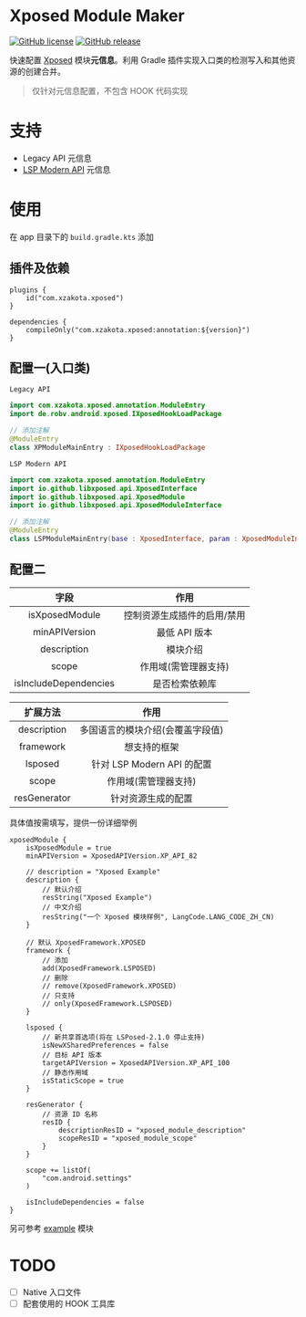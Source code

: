# Xposed Module Maker
[![GitHub license](https://img.shields.io/github/license/xzakota/XposedModuleMaker?color=blue)](https://github.com/xzakota/XposedModuleMaker/blob/main/LICENSE)
[![GitHub release](https://img.shields.io/github/v/release/xzakota/XposedModuleMaker?display_name=release&logo=github&color=green)](https://github.com/xzakota/XposedModuleMaker/releases)

快速配置 [Xposed](https://api.xposed.info) 模块**元信息**。利用 Gradle 插件实现入口类的检测写入和其他资源的创建合并。
> 仅针对元信息配置，不包含 HOOK 代码实现

# 支持
- Legacy API 元信息
- [LSP Modern API](https://github.com/LSPosed/LSPosed/wiki/Develop-Xposed-Modules-Using-Modern-Xposed-API) 元信息

# 使用
在 app 目录下的 `build.gradle.kts` 添加

## 插件及依赖
```
plugins {
    id("com.xzakota.xposed")
}

dependencies {
    compileOnly("com.xzakota.xposed:annotation:${version}")
}
```

## 配置一(入口类)
`Legacy API`

```Kotlin
import com.xzakota.xposed.annotation.ModuleEntry
import de.robv.android.xposed.IXposedHookLoadPackage

// 添加注解
@ModuleEntry
class XPModuleMainEntry : IXposedHookLoadPackage 
```

`LSP Modern API`

```Kotlin
import com.xzakota.xposed.annotation.ModuleEntry
import io.github.libxposed.api.XposedInterface
import io.github.libxposed.api.XposedModule
import io.github.libxposed.api.XposedModuleInterface

// 添加注解
@ModuleEntry
class LSPModuleMainEntry(base : XposedInterface, param : XposedModuleInterface.ModuleLoadedParam) : XposedModule(base, param) 
```

## 配置二
|          字段           |       作用       |
|:---------------------:|:--------------:|
|    isXposedModule     | 控制资源生成插件的启用/禁用 |
|     minAPIVersion     |   最低 API 版本    |
|      description      |      模块介绍      |
|         scope         |  作用域(需管理器支持)   |
| isIncludeDependencies |    是否检索依赖库     |

|     扩展方法     |          作用           |
|:------------:|:---------------------:|
| description  |   多国语言的模块介绍(会覆盖字段值)   |
|  framework   |        想支持的框架         |
|   lsposed    | 针对 LSP Modern API 的配置 |
|    scope     |      作用域(需管理器支持)      |
| resGenerator |       针对资源生成的配置       |

具体值按需填写，提供一份详细举例
```
xposedModule {
    isXposedModule = true
    minAPIVersion = XposedAPIVersion.XP_API_82
    
    // description = "Xposed Example"
    description {
        // 默认介绍
        resString("Xposed Example")
        // 中文介绍
        resString("一个 Xposed 模块样例", LangCode.LANG_CODE_ZH_CN)
    }
    
    // 默认 XposedFramework.XPOSED
    framework {
        // 添加
        add(XposedFramework.LSPOSED)
        // 删除
        // remove(XposedFramework.XPOSED)
        // 只支持
        // only(XposedFramework.LSPOSED)
    }
    
    lsposed {
        // 新共享首选项(将在 LSPosed-2.1.0 停止支持)
        isNewXSharedPreferences = false
        // 目标 API 版本
        targetAPIVersion = XposedAPIVersion.XP_API_100
        // 静态作用域
        isStaticScope = true
    }
    
    resGenerator {
        // 资源 ID 名称
        resID {
            descriptionResID = "xposed_module_description"
            scopeResID = "xposed_module_scope"
        }
    }

    scope += listOf(
        "com.android.settings"
    )
    
    isIncludeDependencies = false
}
```
另可参考 [example](https://github.com/xzakota/XposedModuleMaker/tree/main/example) 模块

# TODO
- [ ] Native 入口文件
- [ ] 配套使用的 HOOK 工具库